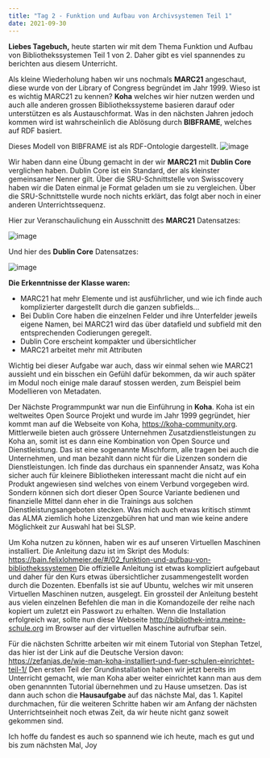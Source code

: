 ```yaml
---
title: "Tag 2 - Funktion und Aufbau von Archivsystemen Teil 1"
date: 2021-09-30
---
```


**Liebes Tagebuch,** heute starten wir mit dem Thema Funktion und Aufbau von Bibliothekssystemen Teil 1 von 2. Daher gibt es viel spannendes zu berichten aus diesem Unterricht.

Als kleine Wiederholung haben wir uns nochmals **MARC21** angeschaut, diese wurde von der Library of Congress begründet im Jahr 1999. Wieso ist es wichtig MARC21 zu kennen? **Koha** welches wir hier nutzen werden und auch alle anderen grossen Bibliothekssysteme basieren darauf oder unterstützen es als Austauschformat. Was in den nächsten Jahren jedoch kommen wird ist wahrscheinlich die Ablösung durch **BIBFRAME**, welches auf RDF basiert.
 
Dieses Modell von BIBFRAME ist als RDF-Ontologie dargestellt. 
![image](https://user-images.githubusercontent.com/90834675/151668516-e488db92-8496-44f9-b1ee-9b5f9ea93b92.png)

Wir haben dann eine Übung gemacht in der wir **MARC21** mit **Dublin Core** verglichen haben. Dublin Core ist ein Standard, der als kleinster gemeinsamer Nenner gilt. Über die SRU-Schnittstelle von Swisscovery haben wir die Daten einmal je Format geladen um sie zu vergleichen. Über die SRU-Schnittstelle wurde noch nichts erklärt, das folgt aber noch in einer anderen Unterrichtssequenz.

Hier zur Veranschaulichung ein Ausschnitt des **MARC21** Datensatzes:

![image](https://user-images.githubusercontent.com/90834675/151669069-aeabb4e8-f82b-4825-8008-1662e5bb95f5.png)


Und hier des **Dublin Core** Datensatzes:

![image](https://user-images.githubusercontent.com/90834675/151668821-f4c78ea7-87e0-4372-b370-8c678844fdf0.png)


**Die Erkenntnisse der Klasse waren:**
-	MARC21 hat mehr Elemente und ist ausführlicher, und wie ich finde auch komplizierter dargestellt durch die ganzen subfields...
-	Bei Dublin Core haben die einzelnen Felder und ihre Unterfelder jeweils eigene Namen, bei MARC21 wird das über datafield und subfield mit den entsprechenden Codierungen geregelt.
-	Dublin Core erscheint kompakter und übersichtlicher
-	MARC21 arbeitet mehr mit Attributen

Wichtig bei dieser Aufgabe war auch, dass wir einmal sehen wie MARC21 aussieht und ein bisschen ein Gefühl dafür bekommen, da wir auch später im Modul noch einige male darauf stossen werden, zum Beispiel beim Modellieren von Metadaten.

Der Nächste Programmpunkt war nun die Einführung in **Koha**.
Koha ist ein weltweites Open Source Projekt und wurde im Jahr 1999 gegründet, hier kommt man auf die Webseite von Koha,  https://koha-community.org.
Mittlerweile bieten auch grössere Unternehmen Zusatzdienstleistungen zu Koha an, somit ist es dann eine Kombination von Open Source und Dienstleistung. Das ist eine sogenannte Mischform, alle tragen bei auch die Unternehmen, und man bezahlt dann nicht für die Lizenzen sondern die Dienstleistungen. Ich finde das durchaus ein spannender Ansatz, was Koha sicher auch für kleinere Bibliotheken interessant macht die nicht auf ein Produkt angewiesen sind welches von einem Verbund vorgegeben wird. Sondern können sich dort dieser Open Source Variante bedienen und finanzielle Mittel dann eher in die Trainings aus solchen Dienstleistungsangeboten stecken. Was mich auch etwas kritisch stimmt das ALMA ziemlich hohe Lizenzgebühren hat und man wie keine andere Möglichkeit zur Auswahl hat bei SLSP.

Um Koha nutzen zu können, haben wir es auf unseren Virtuellen Maschinen installiert. Die Anleitung dazu ist im Skript des Moduls: https://bain.felixlohmeier.de/#/02_funktion-und-aufbau-von-bibliothekssystemen
Die offizielle Anleitung ist etwas kompliziert aufgebaut und daher für den Kurs etwas übersichtlicher zusammengestellt worden durch die Dozenten. Ebenfalls ist sie auf Ubuntu, welches wir mit unseren Virtuellen Maschinen nutzen, ausgelegt. Ein grossteil der Anleitung besteht aus vielen einzelnen Befehlen die man in die Komandozeile der reihe nach kopiert um zuletzt ein Passwort zu erhalten.
Wenn die Installation erfolgreich war, sollte nun diese Webseite http://bibliothek-intra.meine-schule.org im Browser auf der virtuellen Maschine aufrufbar sein.

Für die nächsten Schritte arbeiten wir mit einem Tutorial von Stephan Tetzel, das hier ist der Link auf die Deutsche Version davon:  https://zefanjas.de/wie-man-koha-installiert-und-fuer-schulen-einrichtet-teil-1/
Den ersten Teil der Grundinstallation haben wir jetzt bereits im Unterricht gemacht, wie man Koha aber weiter einrichtet kann man aus dem oben genannnten Tutorial übernehmen und zu Hause umsetzen. Das ist dann auch schon die **Hausaufgabe** auf das nächste Mal, das 1. Kapitel durchmachen, für die weiteren Schritte haben wir am Anfang der nächsten Unterrichtseinheit noch etwas Zeit, da wir heute nicht ganz soweit gekommen sind.

Ich hoffe du fandest es auch so spannend wie ich heute, mach es gut und bis zum nächsten Mal,
Joy
